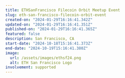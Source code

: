 ```yaml
---
title: ETHSanFrancisco Filecoin Orbit Meetup Event
slug: eth-san-francisco-filecoin-orbit-event
created-on: "2024-01-29T16:16:41.342Z"
updated-on: "2024-01-29T16:16:41.351Z"
published-on: "2024-01-29T16:16:41.365Z"
featured: false
description: San Francisco, CA
start-date: "2024-10-18T15:16:41.373Z"
end-date: "2024-10-19T15:16:41.380Z"
image:
  url: /assets/images/ethsf24.png
  alt: ETH San Francisco Logo
involvement: supported
---
```

